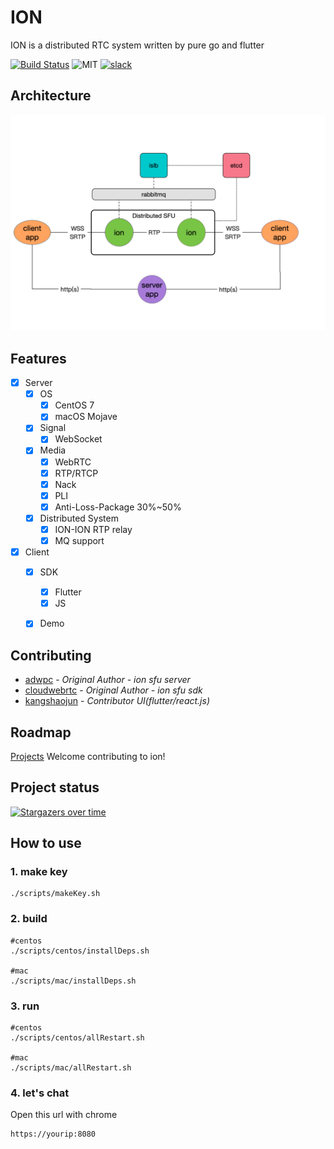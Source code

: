 # ION
ION is a distributed RTC system written by pure go and flutter

[![Build Status](https://travis-ci.com/pion/ion.svg?branch=master)](https://travis-ci.com/pion/ion)
![MIT](https://img.shields.io/badge/License-MIT-yellow.svg)
[![slack](https://img.shields.io/badge/join-us%20on%20slack-gray.svg?longCache=true&logo=slack&colorB=brightgreen)](https://pion.ly/slack)

## Architecture

![ion](docs/imgs/ion.png)
## Features

- [x] Server
    - [x] OS
        - [x] CentOS 7
        - [x] macOS Mojave
    - [x] Signal
        - [x] WebSocket
    - [x] Media
        - [x] WebRTC
        - [x] RTP/RTCP
        - [x] Nack
        - [x] PLI
        - [x] Anti-Loss-Package 30%~50%
    - [x] Distributed System
        - [x] ION-ION RTP relay
        - [x] MQ support
- [x] Client
    - [x] SDK
        - [x] Flutter
        - [x] JS
    - [x] Demo


## Contributing
* [adwpc](https://github.com/adwpc) - *Original Author - ion sfu server*
* [cloudwebrtc](https://github.com/cloudwebrtc) - *Original Author - ion sfu sdk*
* [kangshaojun](https://github.com/kangshaojun) - *Contributor UI(flutter/react.js)*


## Roadmap


[Projects](https://github.com/pion/ion/projects/1)
Welcome contributing to ion!

## Project status
[![Stargazers over time](https://starchart.cc/pion/ion.svg)](https://starchart.cc/pion/ion)

## How to use
### 1. make key
```
./scripts/makeKey.sh
```
### 2. build
```
#centos
./scripts/centos/installDeps.sh

#mac
./scripts/mac/installDeps.sh
```
### 3. run
```
#centos
./scripts/centos/allRestart.sh

#mac
./scripts/mac/allRestart.sh
```
### 4. let's chat
Open this url with chrome

```
https://yourip:8080
```


